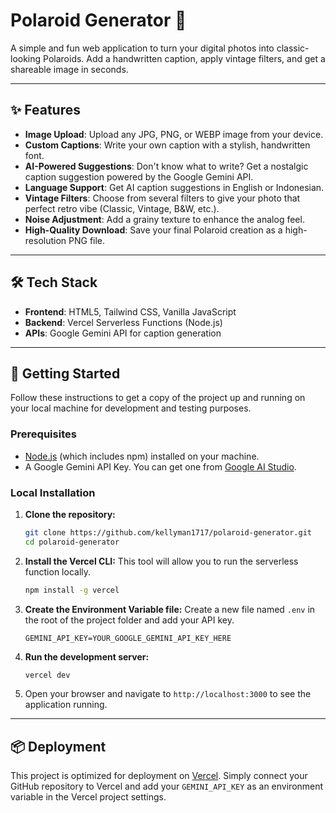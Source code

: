 # Polaroid Generator 📸

A simple and fun web application to turn your digital photos into classic-looking Polaroids. Add a handwritten caption, apply vintage filters, and get a shareable image in seconds.

---

## ✨ Features

* **Image Upload**: Upload any JPG, PNG, or WEBP image from your device.
* **Custom Captions**: Write your own caption with a stylish, handwritten font.
* **AI-Powered Suggestions**: Don't know what to write? Get a nostalgic caption suggestion powered by the Google Gemini API.
* **Language Support**: Get AI caption suggestions in English or Indonesian.
* **Vintage Filters**: Choose from several filters to give your photo that perfect retro vibe (Classic, Vintage, B&W, etc.).
* **Noise Adjustment**: Add a grainy texture to enhance the analog feel.
* **High-Quality Download**: Save your final Polaroid creation as a high-resolution PNG file.

---

## 🛠️ Tech Stack

* **Frontend**: HTML5, Tailwind CSS, Vanilla JavaScript
* **Backend**: Vercel Serverless Functions (Node.js)
* **APIs**: Google Gemini API for caption generation

---

## 🚀 Getting Started

Follow these instructions to get a copy of the project up and running on your local machine for development and testing purposes.

### Prerequisites

* [Node.js](https://nodejs.org/) (which includes npm) installed on your machine.
* A Google Gemini API Key. You can get one from [Google AI Studio](https://aistudio.google.com/app/apikey).

### Local Installation

1.  **Clone the repository:**
    ```bash
    git clone https://github.com/kellyman1717/polaroid-generator.git
    cd polaroid-generator
    ```

2.  **Install the Vercel CLI:**
    This tool will allow you to run the serverless function locally.
    ```bash
    npm install -g vercel
    ```

3.  **Create the Environment Variable file:**
    Create a new file named `.env` in the root of the project folder and add your API key.
    ```
    GEMINI_API_KEY=YOUR_GOOGLE_GEMINI_API_KEY_HERE
    ```

4.  **Run the development server:**
    ```bash
    vercel dev
    ```

5.  Open your browser and navigate to `http://localhost:3000` to see the application running.

---

## 📦 Deployment

This project is optimized for deployment on [Vercel](https://vercel.com/). Simply connect your GitHub repository to Vercel and add your `GEMINI_API_KEY` as an environment variable in the Vercel project settings.